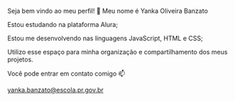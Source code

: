 Seja bem vindo ao meu perfil! 🙌
Meu nome é Yanka Oliveira Banzato

Estou estudando na plataforma Alura;

Estou me desenvolvendo nas linguagens JavaScript, HTML e CSS;

Utilizo esse espaço para minha organização e compartilhamento dos meus projetos.

Você pode entrar em contato comigo 📫

yanka.banzato@escola.pr.gov.br